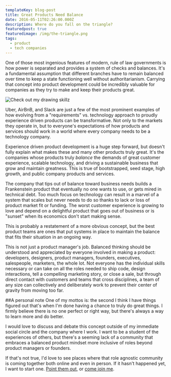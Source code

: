 ```yaml
---
templateKey: blog-post
title: Great Products Need Balance
date: 2016-05-11T02:26:00.000Z
description: Where do you fall on the triangle?
featuredpost: true
featuredimage: /img/the-triangle.png
tags:
  - product
  - tech companies
---
```

One of those most ingenious features of modern, rule of law governments is how power is separated and provides a system of checks and balances. It's a fundamental assumption that different branches have to remain balanced over time to keep a state functioning well without authoritarianism. Carrying that concept into product development could be incredibly valuable for companies as they try to make and keep their products great.

![Check out my drawing skillz][1]

[1]: /img/the-triangle.png

Uber, AirBnB, and Slack are just a few of the most prominent examples of how evolving from a "requirements" vs. technology approach to proudly experience driven products can be transformative. Not only to the markets they operate in, but to everyone's expectations of how products and services should work in a world where every company needs to be a technology company.

Experience driven product development is a huge step forward, but doesn't fully explain what makes these and many other products truly great. It's the companies whose products truly *balance* the demands of great customer experience, scalable technology, and driving a sustainable business that grow and maintain greatness. This is true of bootstrapped, seed stage, high growth, and public company products and services.

The company that tips out of balance toward business needs builds a Frankenstein product that eventually no one wants to use, or gets mired in technical debt. Too much focus on technology can result in a marvel of a system that scales but never needs to do so thanks to lack or loss of product market fit or funding. The worst customer experience is growing to love and depend on a delightful product that goes out of business or is "sunset" when its economics don't start making sense.

This is probably a restatement of a more obvious concept, but the best product teams are ones that put systems in place to maintain the balance that fits their situation in an ongoing way.

This is not just a product manager's job. Balanced thinking should be understood and appreciated by everyone involved in making a product: developers, designers, product managers, founders, executives, salespeople, marketers, the whole lot. Not everyone has the individual skills necessary or can take on all the roles needed to ship code, design interactions, tell a compelling marketing story, or close a sale, but through direct contact with customers and teams that cross disciplines, a team of any size can collectively and deliberately work to prevent their center of gravity from moving too far.

##A personal note
One of my mottos is: the second I think I have things figured out that's when I'm done having a chance to truly do great things. I firmly believe there is no one perfect or right way, but there's always a way to learn more and do better.

I would love to discuss and debate this concept outside of my immediate social circle and the company where I work. I want to be a student of the experiences of others, but there's a seeming lack of a community that embraces a balanced product mindset more inclusive of roles beyond product managers or founders.

If that's not true, I'd love to see places where that role agnostic community is coming together both online and even in person. If it hasn't happened yet, I want to start one. [Point them out][2], or [come join me][3].

[2]: mailto:cs@craigsturgis.com
[3]: http://eepurl.com/b1icuP
